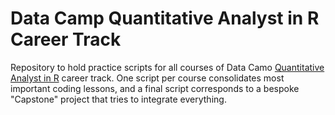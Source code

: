 # Data Camp Quantitative Analyst in R Career Track
Repository to hold practice scripts for all courses of Data Camo [Quantitative Analyst in R](https://app.datacamp.com/learn/career-tracks/quantitative-analyst-with-r) career track. One script per course consolidates most important coding lessons, and a final script corresponds to a bespoke "Capstone" project that tries to integrate everything.
